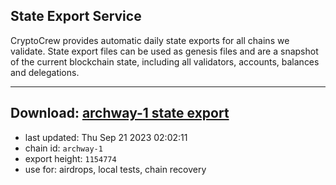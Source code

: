 ## State Export Service
CryptoCrew provides automatic daily state exports for all chains we validate. State export files can be used as genesis files and are a snapshot of the current blockchain state, including all validators, accounts, balances and delegations.

---
**Download: [archway-1 state export](https://dl.ccvalidators.com/SERVICE/archway/archway-1_export_1154774.json)**
---

- last updated: Thu Sep 21 2023 02:02:11
- chain id: `archway-1`
- export height: `1154774`
- use for: airdrops, local tests, chain recovery
